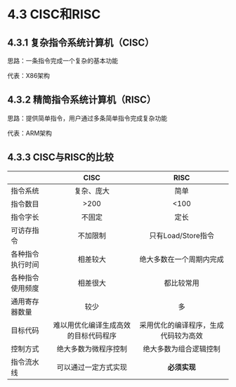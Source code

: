# 4.3 CISC和RISC

## 4.3.1 复杂指令系统计算机（CISC）

思路：一条指令完成一个复杂的基本功能

代表：X86架构

## 4.3.2 精简指令系统计算机（RISC）

思路：提供简单指令，用户通过多条简单指令完成复杂功能

代表：ARM架构

## 4.3.3 CISC与RISC的比较

|                  |                 CISC                 |                 RISC                 |
| ---------------- | :----------------------------------: | :----------------------------------: |
| 指令系统         |              复杂、庞大              |                 简单                 |
| 指令数目         |                 >200                 |                 <100                 |
| 指令字长         |                不固定                |                 定长                 |
| 可访存指令       |               不加限制               |          只有Load/Store指令          |
| 各种指令执行时间 |               相差较大               |       绝大多数在一个周期内完成       |
| 各种指令使用频度 |               相差很大               |              都比较常用              |
| 通用寄存器数量   |                 较少                 |                  多                  |
| 目标代码         | 难以用优化编译生成高效的目标代码程序 | 采用优化的编译程序，生成代码较为高效 |
| 控制方式         |         绝大多数为微程序控制         |        绝大多数为组合逻辑控制        |
| 指令流水线       |         可以通过一定方式实现         |             **必须实现**             |
